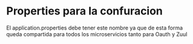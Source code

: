 # Properties para la confuracion
 
 El application.properties debe tener este nombre ya que de esta forma queda compartida para todos los microservicios tanto para Oauth y Zuul